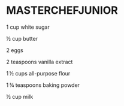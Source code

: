 # MASTERCHEFJUNIOR
1 cup white sugar

½ cup butter

2 eggs

2 teaspoons vanilla extract

1 ½ cups all-purpose flour

1 ¾ teaspoons baking powder

½ cup milk

